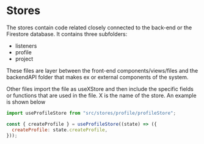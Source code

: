 # Stores

The stores contain code related closely connected to the back-end or the Firestore database. It contains three subfolders:

- listeners
- profile
- project

These files are layer between the front-end components/views/files and the backendAPI folder that makes ex or external components of the system.

Other files import the file as useXStore and then include the specific fields or functions that are used in the file. X is the name of the store. An example is shown below

```javascript
import useProfileStore from "src/stores/profile/profileStore";

const { createProfile } = useProfileStore((state) => ({
  createProfile: state.createProfile,
}));
```
